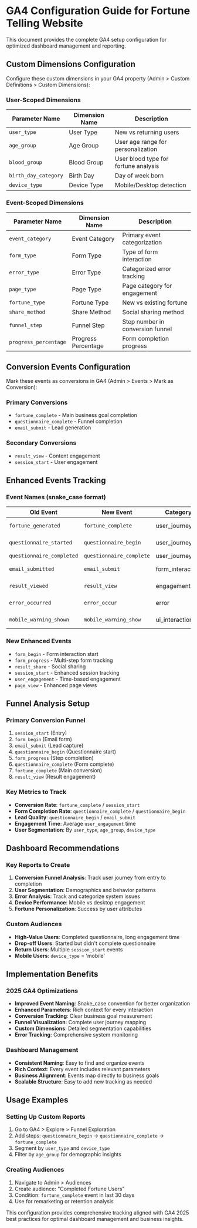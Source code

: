 # GA4 Configuration Guide for Fortune Telling Website

This document provides the complete GA4 setup configuration for optimized dashboard management and reporting.

## Custom Dimensions Configuration

Configure these custom dimensions in your GA4 property (Admin > Custom Definitions > Custom Dimensions):

### User-Scoped Dimensions
| Parameter Name | Dimension Name | Description |
|---|---|---|
| `user_type` | User Type | New vs returning users |
| `age_group` | Age Group | User age range for personalization |
| `blood_group` | Blood Group | User blood type for fortune analysis |
| `birth_day_category` | Birth Day | Day of week born |
| `device_type` | Device Type | Mobile/Desktop detection |

### Event-Scoped Dimensions
| Parameter Name | Dimension Name | Description |
|---|---|---|
| `event_category` | Event Category | Primary event categorization |
| `form_type` | Form Type | Type of form interaction |
| `error_type` | Error Type | Categorized error tracking |
| `page_type` | Page Type | Page category for engagement |
| `fortune_type` | Fortune Type | New vs existing fortune |
| `share_method` | Share Method | Social sharing method |
| `funnel_step` | Funnel Step | Step number in conversion funnel |
| `progress_percentage` | Progress Percentage | Form completion progress |

## Conversion Events Configuration

Mark these events as conversions in GA4 (Admin > Events > Mark as Conversion):

### Primary Conversions
- `fortune_complete` - Main business goal completion
- `questionnaire_complete` - Funnel completion
- `email_submit` - Lead generation

### Secondary Conversions  
- `result_view` - Content engagement
- `session_start` - User engagement

## Enhanced Events Tracking

### Event Names (snake_case format)
| Old Event | New Event | Category | Purpose |
|---|---|---|---|
| `fortune_generated` | `fortune_complete` | user_journey | Main conversion |
| `questionnaire_started` | `questionnaire_begin` | user_journey | Funnel start |
| `questionnaire_completed` | `questionnaire_complete` | user_journey | Funnel end |
| `email_submitted` | `email_submit` | form_interaction | Lead capture |
| `result_viewed` | `result_view` | engagement | Content view |
| `error_occurred` | `error_occur` | error | Error tracking |
| `mobile_warning_shown` | `mobile_warning_show` | ui_interaction | UX tracking |

### New Enhanced Events
- `form_begin` - Form interaction start
- `form_progress` - Multi-step form tracking  
- `result_share` - Social sharing
- `session_start` - Enhanced session tracking
- `user_engagement` - Time-based engagement
- `page_view` - Enhanced page views

## Funnel Analysis Setup

### Primary Conversion Funnel
1. `session_start` (Entry)
2. `form_begin` (Email form)
3. `email_submit` (Lead capture)
4. `questionnaire_begin` (Questionnaire start)
5. `form_progress` (Step completion)
6. `questionnaire_complete` (Form complete)
7. `fortune_complete` (Main conversion)
8. `result_view` (Result engagement)

### Key Metrics to Track
- **Conversion Rate**: `fortune_complete` / `session_start`
- **Form Completion Rate**: `questionnaire_complete` / `questionnaire_begin`
- **Lead Quality**: `questionnaire_begin` / `email_submit`
- **Engagement Time**: Average `user_engagement` time
- **User Segmentation**: By `user_type`, `age_group`, `device_type`

## Dashboard Recommendations

### Key Reports to Create
1. **Conversion Funnel Analysis**: Track user journey from entry to completion
2. **User Segmentation**: Demographics and behavior patterns
3. **Error Analysis**: Track and categorize system issues
4. **Device Performance**: Mobile vs desktop engagement
5. **Fortune Personalization**: Success by user attributes

### Custom Audiences
- **High-Value Users**: Completed questionnaire, long engagement time
- **Drop-off Users**: Started but didn't complete questionnaire  
- **Return Users**: Multiple `session_start` events
- **Mobile Users**: `device_type` = 'mobile'

## Implementation Benefits

### 2025 GA4 Optimizations
- **Improved Event Naming**: Snake_case convention for better organization
- **Enhanced Parameters**: Rich context for every interaction
- **Conversion Tracking**: Clear business goal measurement
- **Funnel Visualization**: Complete user journey mapping
- **Custom Dimensions**: Detailed segmentation capabilities
- **Error Tracking**: Comprehensive system monitoring

### Dashboard Management
- **Consistent Naming**: Easy to find and organize events
- **Rich Context**: Every event includes relevant parameters  
- **Business Alignment**: Events map directly to business goals
- **Scalable Structure**: Easy to add new tracking as needed

## Usage Examples

### Setting Up Custom Reports
1. Go to GA4 > Explore > Funnel Exploration
2. Add steps: `questionnaire_begin` → `questionnaire_complete` → `fortune_complete`
3. Segment by `user_type` and `device_type`
4. Filter by `age_group` for demographic insights

### Creating Audiences
1. Navigate to Admin > Audiences
2. Create audience: "Completed Fortune Users"
3. Condition: `fortune_complete` event in last 30 days
4. Use for remarketing or retention analysis

This configuration provides comprehensive tracking aligned with GA4 2025 best practices for optimal dashboard management and business insights.
